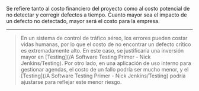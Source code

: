 Se refiere tanto al costo financiero del proyecto como al costo potencial de no detectar y corregir defectos a tiempo. Cuanto mayor sea el impacto de un defecto no detectado, mayor será el costo para la empresa.
****
> En un sistema de control de tráfico aéreo, los errores pueden costar vidas humanas, por lo que el costo de no encontrar un defecto crítico es extremadamente alto. En este caso, se justificaría una inversión mayor en [Testing](/A Software Testing Primer - Nick Jenkins/Testing). Por otro lado, en una aplicación de uso interno para gestionar agendas, el costo de un fallo podría ser mucho menor, y el [Testing](/A Software Testing Primer - Nick Jenkins/Testing) podría ajustarse para reflejar este menor riesgo.